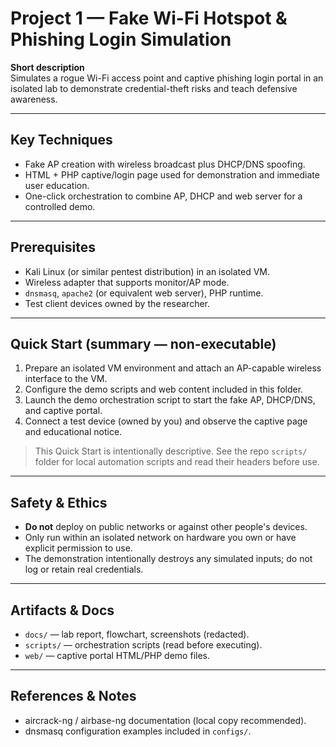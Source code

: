 # Project 1 — Fake Wi-Fi Hotspot & Phishing Login Simulation

**Short description**  
Simulates a rogue Wi-Fi access point and captive phishing login portal in an isolated lab to demonstrate credential-theft risks and teach defensive awareness.

---

## Key Techniques
- Fake AP creation with wireless broadcast plus DHCP/DNS spoofing.
- HTML + PHP captive/login page used for demonstration and immediate user education.
- One-click orchestration to combine AP, DHCP and web server for a controlled demo.

---

## Prerequisites
- Kali Linux (or similar pentest distribution) in an isolated VM.
- Wireless adapter that supports monitor/AP mode.
- `dnsmasq`, `apache2` (or equivalent web server), PHP runtime.
- Test client devices owned by the researcher.

---

## Quick Start (summary — non-executable)
1. Prepare an isolated VM environment and attach an AP-capable wireless interface to the VM.  
2. Configure the demo scripts and web content included in this folder.  
3. Launch the demo orchestration script to start the fake AP, DHCP/DNS, and captive portal.  
4. Connect a test device (owned by you) and observe the captive page and educational notice.

> This Quick Start is intentionally descriptive. See the repo `scripts/` folder for local automation scripts and read their headers before use.

---

## Safety & Ethics
- **Do not** deploy on public networks or against other people's devices.
- Only run within an isolated network on hardware you own or have explicit permission to use.
- The demonstration intentionally destroys any simulated inputs; do not log or retain real credentials.

---

## Artifacts & Docs
- `docs/` — lab report, flowchart, screenshots (redacted).
- `scripts/` — orchestration scripts (read before executing).
- `web/` — captive portal HTML/PHP demo files.

---

## References & Notes
- aircrack-ng / airbase-ng documentation (local copy recommended).
- dnsmasq configuration examples included in `configs/`.
